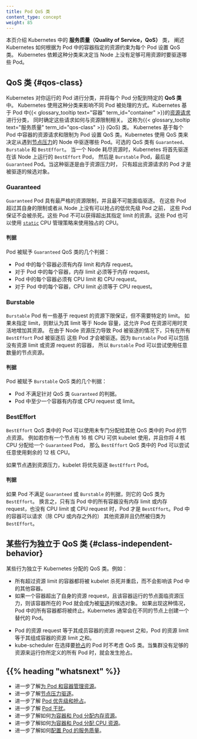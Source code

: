 ```yaml
---
title: Pod QoS 类
content_type: concept
weight: 85
---
```

<!--
title: Pod Quality of Service Classes
content_type: concept
weight: 85
-->

<!-- overview -->

<!--
This page introduces _Quality of Service (QoS) classes_ in Kubernetes, and explains
how Kubernetes assigns a QoS class to each Pods as a consequence of the resource
constraints that you specify for the containers in that Pod. Kubernetes relies on this
classification to make decisions about which Pods to evict when there are not enough
available resources on a Node.
-->
本页介绍 Kubernetes 中的 **服务质量（Quality of Service，QoS）** 类，
阐述 Kubernetes 如何根据为 Pod 中的容器指定的资源约束为每个 Pod 设置 QoS 类。
Kubernetes 依赖这种分类来决定当 Node 上没有足够可用资源时要驱逐哪些 Pod。

<!-- body -->

<!--
## Quality of Service classes
-->
## QoS 类   {#qos-class}

<!--
Kubernetes classifies the Pods that you run and allocates each Pod into a specific
_quality of service (QoS) class_. Kubernetes uses that classification to influence how different
pods are handled. Kubernetes does this classification based on the
[resource requests](/docs/concepts/configuration/manage-resources-containers/)
of the {{< glossary_tooltip text="Containers" term_id="container" >}} in that Pod, along with
how those requests relate to resource limits.
This is known as {{< glossary_tooltip text="Quality of Service" term_id="qos-class" >}}
(QoS) class. Kubernetes assigns every Pod a QoS class based on the resource requests
and limits of its component Containers. QoS classes are used by Kubernetes to decide
which Pods to evict from a Node experiencing
[Node Pressure](/docs/concepts/scheduling-eviction/node-pressure-eviction/). The possible
QoS classes are `Guaranteed`, `Burstable`, and `BestEffort`. When a Node runs out of resources,
Kubernetes will first evict `BestEffort` Pods running on that Node, followed by `Burstable` and
finally `Guaranteed` Pods. When this eviction is due to resource pressure, only Pods exceeding
resource requests are candidates for eviction.
-->
Kubernetes 对你运行的 Pod 进行分类，并将每个 Pod 分配到特定的 **QoS 类**中。
Kubernetes 使用这种分类来影响不同 Pod 被处理的方式。Kubernetes 基于 Pod
中{{< glossary_tooltip text="容器" term_id="container" >}}的[资源请求](/zh-cn/docs/concepts/configuration/manage-resources-containers/)进行分类，
同时确定这些请求如何与资源限制相关。
这称为{{< glossary_tooltip text="服务质量" term_id="qos-class" >}} (QoS) 类。
Kubernetes 基于每个 Pod 中容器的资源请求和限制为 Pod 设置 QoS 类。Kubernetes 使用 QoS
类来决定从遇到[节点压力](/zh-cn/docs/concepts/scheduling-eviction/node-pressure-eviction/)的
Node 中驱逐哪些 Pod。可选的 QoS 类有 `Guaranteed`、`Burstable` 和 `BestEffort`。
当一个 Node 耗尽资源时，Kubernetes 将首先驱逐在该 Node 上运行的 `BestEffort` Pod，
然后是 `Burstable` Pod，最后是 `Guaranteed` Pod。当这种驱逐是由于资源压力时，
只有超出资源请求的 Pod 才是被驱逐的候选对象。

### Guaranteed

<!--
Pods that are `Guaranteed` have the strictest resource limits and are least likely
to face eviction. They are guaranteed not to be killed until they exceed their limits
or there are no lower-priority Pods that can be preempted from the Node. They may
not acquire resources beyond their specified limits. These Pods can also make
use of exclusive CPUs using the
[`static`](/docs/tasks/administer-cluster/cpu-management-policies/#static-policy) CPU management policy.
-->
`Guaranteed` Pod 具有最严格的资源限制，并且最不可能面临驱逐。
在这些 Pod 超过其自身的限制或者从 Node 上没有可以抢占的低优先级 Pod 之前，
这些 Pod 保证不会被杀死。这些 Pod 不可以获得超出其指定 limit 的资源。这些 Pod 也可以使用
[`static`](/zh-cn/docs/tasks/administer-cluster/cpu-management-policies/#static-policy)
CPU 管理策略来使用独占的 CPU。

<!--
#### Criteria

For a Pod to be given a QoS class of `Guaranteed`:
-->
#### 判据

Pod 被赋予 `Guaranteed` QoS 类的几个判据：

<!--
* Every Container in the Pod must have a memory limit and a memory request.
* For every Container in the Pod, the memory limit must equal the memory request.
* Every Container in the Pod must have a CPU limit and a CPU request.
* For every Container in the Pod, the CPU limit must equal the CPU request.
-->
* Pod 中的每个容器必须有内存 limit 和内存 request。
* 对于 Pod 中的每个容器，内存 limit 必须等于内存 request。
* Pod 中的每个容器必须有 CPU limit 和 CPU request。
* 对于 Pod 中的每个容器，CPU limit 必须等于 CPU request。

### Burstable

<!--
Pods that are `Burstable` have some lower-bound resource guarantees based on the request, but
do not require a specific limit. If a limit is not specified, it defaults to a
limit equivalent to the capacity of the Node, which allows the Pods to flexibly increase
their resources if resources are available. In the event of Pod eviction due to Node
resource pressure, these Pods are evicted only after all `BestEffort` Pods are evicted.
Because a `Burstable` Pod can include a Container that has no resource limits or requests, a Pod
that is `Burstable` can try to use any amount of node resources.
-->
`Burstable` Pod 有一些基于 request 的资源下限保证，但不需要特定的 limit。
如果未指定 limit，则默认为其 limit 等于 Node 容量，这允许 Pod 在资源可用时灵活地增加其资源。
在由于 Node 资源压力导致 Pod 被驱逐的情况下，只有在所有 `BestEffort` Pod 被驱逐后
这些 Pod 才会被驱逐。因为 `Burstable` Pod 可以包括没有资源 limit 或资源 request 的容器，
所以 `Burstable` Pod 可以尝试使用任意数量的节点资源。

<!--
#### Criteria

A Pod is given a QoS class of `Burstable` if:

* The Pod does not meet the criteria for QoS class `Guaranteed`.
* At least one Container in the Pod has a memory or CPU request or limit.
-->
#### 判据

Pod 被赋予 `Burstable` QoS 类的几个判据：

* Pod 不满足针对 QoS 类 `Guaranteed` 的判据。
* Pod 中至少一个容器有内存或 CPU request 或 limit。

### BestEffort

<!--
Pods in the `BestEffort` QoS class can use node resources that aren't specifically assigned
to Pods in other QoS classes. For example, if you have a node with 16 CPU cores available to the
kubelet, and you assign 4 CPU cores to a `Guaranteed` Pod, then a Pod in the `BestEffort`
QoS class can try to use any amount of the remaining 12 CPU cores.

The kubelet prefers to evict `BestEffort` Pods if the node comes under resource pressure.
-->
`BestEffort` QoS 类中的 Pod 可以使用未专门分配给其他 QoS 类中的 Pod 的节点资源。
例如若你有一个节点有 16 核 CPU 可供 kubelet 使用，并且你将 4 核 CPU 分配给一个 `Guaranteed` Pod，
那么 `BestEffort` QoS 类中的 Pod 可以尝试任意使用剩余的 12 核 CPU。

如果节点遇到资源压力，kubelet 将优先驱逐 `BestEffort` Pod。

<!--
#### Criteria

A Pod has a QoS class of `BestEffort` if it doesn't meet the criteria for either `Guaranteed`
or `Burstable`. In other words, a Pod is `BestEffort` only if none of the Containers in the Pod have a
memory limit or a memory request, and none of the Containers in the Pod have a
CPU limit or a CPU request.
Containers in a Pod can request other resources (not CPU or memory) and still be classified as
`BestEffort`.
-->
#### 判据

如果 Pod 不满足 `Guaranteed` 或 `Burstable` 的判据，则它的 QoS 类为 `BestEffort`。
换言之，只有当 Pod 中的所有容器没有内存 limit 或内存 request，也没有 CPU limit 或
CPU request 时，Pod 才是 `BestEffort`。Pod 中的容器可以请求（除 CPU 或内存之外的）
其他资源并且仍然被归类为 `BestEffort`。

<!--
## Some behavior is independent of QoS class {#class-independent-behavior}

Certain behavior is independent of the QoS class assigned by Kubernetes. For example:
-->
## 某些行为独立于 QoS 类 {#class-independent-behavior}

某些行为独立于 Kubernetes 分配的 QoS 类。例如：

<!--
* Any Container exceeding a resource limit will be killed and restarted by the kubelet without
  affecting other Containers in that Pod.
* If a Container exceeds its resource request and the node it runs on faces
  resource pressure, the Pod it is in becomes a candidate for [eviction](/docs/concepts/scheduling-eviction/node-pressure-eviction/).
  If this occurs, all Containers in the Pod will be terminated. Kubernetes may create a
  replacement Pod, usually on a different node.
-->
* 所有超过资源 limit 的容器都将被 kubelet 杀死并重启，而不会影响该 Pod 中的其他容器。
* 如果一个容器超出了自身的资源 request，且该容器运行的节点面临资源压力，则该容器所在的 Pod
  就会成为被[驱逐](/zh-cn/docs/concepts/scheduling-eviction/node-pressure-eviction/)的候选对象。
  如果出现这种情况，Pod 中的所有容器都将被终止。Kubernetes 通常会在不同的节点上创建一个替代的 Pod。
<!--
* The resource request of a Pod is equal to the sum of the resource requests of
  its component Containers, and the resource limit of a Pod is equal to the sum of
  the resource limits of its component Containers.
* The kube-scheduler does not consider QoS class when selecting which Pods to
  [preempt](/docs/concepts/scheduling-eviction/pod-priority-preemption/#preemption).
  Preemption can occur when a cluster does not have enough resources to run all the Pods
  you defined.
-->
* Pod 的资源 request 等于其成员容器的资源 request 之和，Pod 的资源 limit 等于其组成容器的资源 limit 之和。
* kube-scheduler 在选择要[抢占](/zh-cn/docs/concepts/scheduling-eviction/pod-priority-preemption/#preemption)的
  Pod 时不考虑 QoS 类。当集群没有足够的资源来运行你所定义的所有 Pod 时，就会发生抢占。

## {{% heading "whatsnext" %}}

<!--
* Learn about [resource management for Pods and Containers](/docs/concepts/configuration/manage-resources-containers/).
* Learn about [Node-pressure eviction](/docs/concepts/scheduling-eviction/node-pressure-eviction/).
* Learn about [Pod priority and preemption](/docs/concepts/scheduling-eviction/pod-priority-preemption/).
* Learn about [Pod disruptions](/docs/concepts/workload/pods/disruptions/).
* Learn how to [assign memory resources to containers and pods](/docs/tasks/configure-pod-container/assign-memory-resource/).
* Learn how to [assign CPU resources to containers and pods](/docs/tasks/configure-pod-container/assign-cpu-resource/).
* Learn how to [configure Quality of Service for Pods](/docs/tasks/configure-pod-container/quality-service-pod/).
-->
* 进一步了解[为 Pod 和容器管理资源](/zh-cn/docs/concepts/configuration/manage-resources-containers/)。
* 进一步了解[节点压力驱逐](/zh-cn/docs/concepts/scheduling-eviction/node-pressure-eviction/)。
* 进一步了解 [Pod 优先级和抢占](/zh-cn/docs/concepts/scheduling-eviction/pod-priority-preemption/)。
* 进一步了解 [Pod 干扰](/zh-cn/docs/concepts/workloads/pods/disruptions/)。
* 进一步了解如何[为容器和 Pod 分配内存资源](/zh-cn/docs/tasks/configure-pod-container/assign-memory-resource/)。
* 进一步了解如何[为容器和 Pod 分配 CPU 资源](/zh-cn/docs/tasks/configure-pod-container/assign-cpu-resource/)。
* 进一步了解如何[配置 Pod 的服务质量](/zh-cn/docs/tasks/configure-pod-container/quality-service-pod/)。
